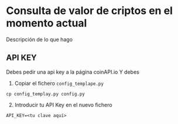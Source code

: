 # Consulta de valor de criptos en el momento actual

Descripción de lo que hago

## API KEY

Debes pedir una api key a la página coinAPI.io
Y debes 
1. Copiar el fichero `config_templape.py`
```
cp config_templay.py config.py
````

2. Introducir tu API Key en el nuevo fichero
```
API_KEY=<tu clave aquí>
```

